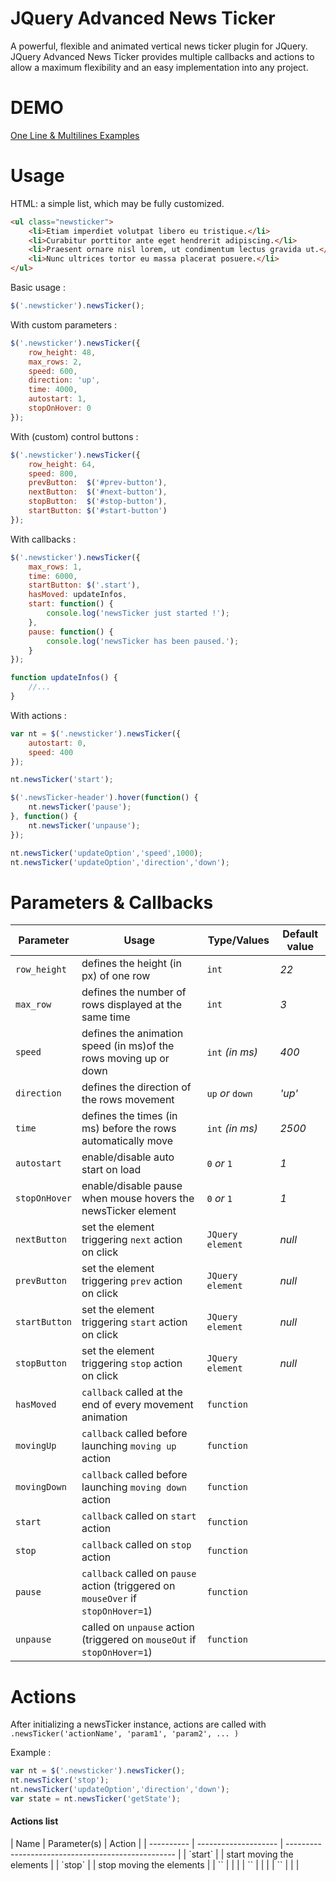 JQuery Advanced News Ticker
===========================

A powerful, flexible and animated vertical news ticker plugin for JQuery.
JQuery Advanced News Ticker provides multiple callbacks and actions to allow a maximum flexibility and an easy implementation into any project.

DEMO
===========================
[One Line & Multilines Examples](http://risq.github.io/jquery-advanced-news-ticker/demo.html)

Usage
===========================
HTML: a simple list, which may be fully customized.
`````html
<ul class="newsticker">
    <li>Etiam imperdiet volutpat libero eu tristique.</li>
    <li>Curabitur porttitor ante eget hendrerit adipiscing.</li>
    <li>Praesent ornare nisl lorem, ut condimentum lectus gravida ut.</li>
    <li>Nunc ultrices tortor eu massa placerat posuere.</li>
</ul>
`````
Basic usage :
`````javascript
$('.newsticker').newsTicker();
`````
With custom parameters :
`````javascript
$('.newsticker').newsTicker({
    row_height: 48,
    max_rows: 2,
    speed: 600,
    direction: 'up',
    time: 4000,
    autostart: 1,
    stopOnHover: 0
});
`````
With (custom) control buttons :
`````javascript
$('.newsticker').newsTicker({
    row_height: 64,
    speed: 800,
    prevButton:  $('#prev-button'),
    nextButton:  $('#next-button'),
    stopButton:  $('#stop-button'),
    startButton: $('#start-button')
});
`````
With callbacks :
`````javascript
$('.newsticker').newsTicker({
    max_rows: 1,
    time: 6000,
    startButton: $('.start'),
    hasMoved: updateInfos,
    start: function() {
        console.log('newsTicker just started !');
    },
    pause: function() {
        console.log('newsTicker has been paused.');
    }
});

function updateInfos() {
    //...
}
`````
With actions :
`````javascript
var nt = $('.newsticker').newsTicker({
    autostart: 0,
    speed: 400
});

nt.newsTicker('start');

$('.newsTicker-header').hover(function() {
    nt.newsTicker('pause');
}, function() {
    nt.newsTicker('unpause');
});

nt.newsTicker('updateOption','speed',1000);
nt.newsTicker('updateOption','direction','down');
`````

Parameters & Callbacks
===========================
| Parameter       | Usage                                                              | Type/Values   | Default value |
| --------------- | ------------------------------------------------------------------ | ------------- | ------------- |
| `row_height`    | defines the height (in px) of one row                              | `int`           | *22*
| `max_row`       | defines the number of rows displayed at the same time              | `int`           | *3*
| `speed`         | defines the animation speed (in ms)of the rows moving up or down   | `int` *(in ms)* | *400*
| `direction`     | defines the direction of the rows movement                         | `up` *or* `down`| *'up'*
| `time`          | defines the times (in ms) before the rows automatically move       | `int` *(in ms)* | *2500*
| `autostart`     | enable/disable auto start on load                                  | `0` *or* `1`    | *1*
| `stopOnHover`   | enable/disable pause when mouse hovers the newsTicker element      | `0` *or* `1`    | *1*
| `nextButton`    | set the element triggering `next` action on click                  | `JQuery element`| *null*
| `prevButton`    | set the element triggering `prev` action on click                  | `JQuery element`| *null*
| `startButton`   | set the element triggering `start` action on click                 | `JQuery element`| *null*
| `stopButton`    | set the element triggering `stop` action on click                  | `JQuery element`| *null*
| `hasMoved`      | `callback` called at the end of every movement animation           | `function`      | 
| `movingUp`      | `callback` called before launching `moving up` action              | `function`      | 
| `movingDown`    | `callback` called before launching `moving down` action            | `function`      | 
| `start`         | `callback` called on `start` action                                | `function`      | 
| `stop`          | `callback` called on `stop` action                                 | `function`      | 
| `pause`         | `callback` called on `pause` action (triggered on `mouseOver` if `stopOnHover=1`) | `function`      | 
| `unpause`       | called on `unpause` action (triggered on `mouseOut` if `stopOnHover=1`)| `function`      | 

Actions
===========================
After initializing a newsTicker instance, actions are called with `.newsTicker('actionName', 'param1', 'param2', ... )`

Example :
`````javascript
var nt = $('.newsticker').newsTicker();
nt.newsTicker('stop');
nt.newsTicker('updateOption','direction','down');
var state = nt.newsTicker('getState');
`````

<h4>Actions list</h4>
| Name       | Parameter(s)         | Action                                             |
| ---------- | -------------------- | -------------------------------------------------- |
| `start`    |                      | start moving the elements                          |
| `stop`     |                      | stop moving the elements                           |
| ``     |                      |                            |
| ``     |                      |                            |
| ``     |                      |                            |

